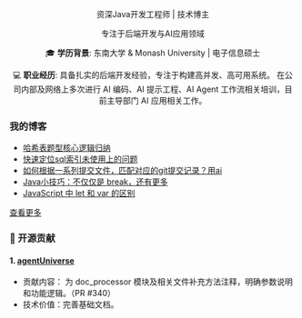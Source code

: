   
<p align="center">
  资深Java开发工程师 | 技术博主
</p>
<p align="center">
  专注于后端开发与AI应用领域
</p>

<p align="center">
  🎓 <b>学历背景</b>: 东南大学 & Monash University | 电子信息硕士
</p>
<p align="center">
  💻 <b>职业经历</b>: 具备扎实的后端开发经验，专注于构建高并发、高可用系统。
  在公司内部及网络上多次进行 AI 编码、AI 提示工程、AI Agent 工作流相关培训，目前主导部门 AI 应用相关工作。
</p>

### 我的博客
- [哈希表题型核心逻辑归纳](https://blog.csdn.net/aiwandianao/article/details/146304775)
- [快速定位sql索引未使用上的问题](https://blog.csdn.net/aiwandianao/article/details/144659975)
- [如何根据一系列提交文件，匹配对应的git提交记录？用ai](https://blog.csdn.net/aiwandianao/article/details/144659385)
- [Java小技巧：不仅仅是 break，还有更多](https://blog.csdn.net/aiwandianao/article/details/143276844)
- [JavaScript 中 let 和 var 的区别](https://blog.csdn.net/aiwandianao/article/details/143276762)

[查看更多](https://blog.csdn.net/aiwandianao?type=blog)

### 🔧 开源贡献
#### 1. [agentUniverse](https://github.com/agentuniverse-ai/agentUniverse)
- 贡献内容：
为 doc_processor 模块及相关文件补充方法注释，明确参数说明和功能逻辑。（PR #340）  
- 技术价值：完善基础文档。
	
<div align="center" >

<!-- programming tool icon 编程工具图标 -->

</div>
